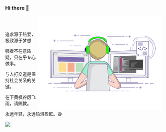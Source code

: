 ### Hi there 👋  
<img align="right" top="0"  alt="GIF" src="https://raw.githubusercontent.com/devSouvik/devSouvik/master/gif3.gif" width="400"/>

<br/>
<br/>

追求源于热爱，极致源于梦想

强者不在意质疑，只在乎专心做事。   

与人打交道是保持社会关系的关键。  

在下黄枫谷厉飞雨，请赐教。

永远年轻，永远热泪盈眶。:laughing:




<img align="center"  width="415"  src="https://github-readme-streak-stats.herokuapp.com/?user=zhishuchen&hide_border=true" />
  
  
